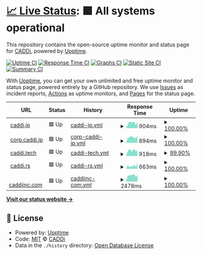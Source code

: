# [📈 Live Status](https://caddijp.github.io/upptime): <!--live status--> **🟩 All systems operational**

This repository contains the open-source uptime monitor and status page for [CADDi](https://caddi.tech), powered by [Upptime](https://github.com/upptime/upptime).

[![Uptime CI](https://github.com/caddijp/upptime/workflows/Uptime%20CI/badge.svg)](https://github.com/caddijp/upptime/actions?query=workflow%3A%22Uptime+CI%22)
[![Response Time CI](https://github.com/caddijp/upptime/workflows/Response%20Time%20CI/badge.svg)](https://github.com/caddijp/upptime/actions?query=workflow%3A%22Response+Time+CI%22)
[![Graphs CI](https://github.com/caddijp/upptime/workflows/Graphs%20CI/badge.svg)](https://github.com/caddijp/upptime/actions?query=workflow%3A%22Graphs+CI%22)
[![Static Site CI](https://github.com/caddijp/upptime/workflows/Static%20Site%20CI/badge.svg)](https://github.com/caddijp/upptime/actions?query=workflow%3A%22Static+Site+CI%22)
[![Summary CI](https://github.com/caddijp/upptime/workflows/Summary%20CI/badge.svg)](https://github.com/caddijp/upptime/actions?query=workflow%3A%22Summary+CI%22)

With [Upptime](https://upptime.js.org), you can get your own unlimited and free uptime monitor and status page, powered entirely by a GitHub repository. We use [Issues](https://github.com/caddijp/upptime/issues) as incident reports, [Actions](https://github.com/caddijp/upptime/actions) as uptime monitors, and [Pages](https://caddijp.github.io/upptime) for the status page.

<!--start: status pages-->
<!-- This summary is generated by Upptime (https://github.com/upptime/upptime) -->
<!-- Do not edit this manually, your changes will be overwritten -->
<!-- prettier-ignore -->
| URL | Status | History | Response Time | Uptime |
| --- | ------ | ------- | ------------- | ------ |
| <img alt="" src="https://favicons.githubusercontent.com/caddi.jp" height="13"> [caddi.jp](https://caddi.jp) | 🟩 Up | [caddi-jp.yml](https://github.com/caddijp/upptime/commits/HEAD/history/caddi-jp.yml) | <details><summary><img alt="Response time graph" src="./graphs/caddi-jp/response-time-week.png" height="20"> 904ms</summary><br><a href="https://caddijp.github.io/upptime/history/caddi-jp"><img alt="Response time 981" src="https://img.shields.io/endpoint?url=https%3A%2F%2Fraw.githubusercontent.com%2Fcaddijp%2Fupptime%2FHEAD%2Fapi%2Fcaddi-jp%2Fresponse-time.json"></a><br><a href="https://caddijp.github.io/upptime/history/caddi-jp"><img alt="24-hour response time 858" src="https://img.shields.io/endpoint?url=https%3A%2F%2Fraw.githubusercontent.com%2Fcaddijp%2Fupptime%2FHEAD%2Fapi%2Fcaddi-jp%2Fresponse-time-day.json"></a><br><a href="https://caddijp.github.io/upptime/history/caddi-jp"><img alt="7-day response time 904" src="https://img.shields.io/endpoint?url=https%3A%2F%2Fraw.githubusercontent.com%2Fcaddijp%2Fupptime%2FHEAD%2Fapi%2Fcaddi-jp%2Fresponse-time-week.json"></a><br><a href="https://caddijp.github.io/upptime/history/caddi-jp"><img alt="30-day response time 931" src="https://img.shields.io/endpoint?url=https%3A%2F%2Fraw.githubusercontent.com%2Fcaddijp%2Fupptime%2FHEAD%2Fapi%2Fcaddi-jp%2Fresponse-time-month.json"></a><br><a href="https://caddijp.github.io/upptime/history/caddi-jp"><img alt="1-year response time 981" src="https://img.shields.io/endpoint?url=https%3A%2F%2Fraw.githubusercontent.com%2Fcaddijp%2Fupptime%2FHEAD%2Fapi%2Fcaddi-jp%2Fresponse-time-year.json"></a></details> | <details><summary><a href="https://caddijp.github.io/upptime/history/caddi-jp">100.00%</a></summary><a href="https://caddijp.github.io/upptime/history/caddi-jp"><img alt="All-time uptime 99.99%" src="https://img.shields.io/endpoint?url=https%3A%2F%2Fraw.githubusercontent.com%2Fcaddijp%2Fupptime%2FHEAD%2Fapi%2Fcaddi-jp%2Fuptime.json"></a><br><a href="https://caddijp.github.io/upptime/history/caddi-jp"><img alt="24-hour uptime 100.00%" src="https://img.shields.io/endpoint?url=https%3A%2F%2Fraw.githubusercontent.com%2Fcaddijp%2Fupptime%2FHEAD%2Fapi%2Fcaddi-jp%2Fuptime-day.json"></a><br><a href="https://caddijp.github.io/upptime/history/caddi-jp"><img alt="7-day uptime 100.00%" src="https://img.shields.io/endpoint?url=https%3A%2F%2Fraw.githubusercontent.com%2Fcaddijp%2Fupptime%2FHEAD%2Fapi%2Fcaddi-jp%2Fuptime-week.json"></a><br><a href="https://caddijp.github.io/upptime/history/caddi-jp"><img alt="30-day uptime 100.00%" src="https://img.shields.io/endpoint?url=https%3A%2F%2Fraw.githubusercontent.com%2Fcaddijp%2Fupptime%2FHEAD%2Fapi%2Fcaddi-jp%2Fuptime-month.json"></a><br><a href="https://caddijp.github.io/upptime/history/caddi-jp"><img alt="1-year uptime 99.99%" src="https://img.shields.io/endpoint?url=https%3A%2F%2Fraw.githubusercontent.com%2Fcaddijp%2Fupptime%2FHEAD%2Fapi%2Fcaddi-jp%2Fuptime-year.json"></a></details>
| <img alt="" src="https://favicons.githubusercontent.com/corp.caddi.jp" height="13"> [corp.caddi.jp](https://corp.caddi.jp/) | 🟩 Up | [corp-caddi-jp.yml](https://github.com/caddijp/upptime/commits/HEAD/history/corp-caddi-jp.yml) | <details><summary><img alt="Response time graph" src="./graphs/corp-caddi-jp/response-time-week.png" height="20"> 894ms</summary><br><a href="https://caddijp.github.io/upptime/history/corp-caddi-jp"><img alt="Response time 907" src="https://img.shields.io/endpoint?url=https%3A%2F%2Fraw.githubusercontent.com%2Fcaddijp%2Fupptime%2FHEAD%2Fapi%2Fcorp-caddi-jp%2Fresponse-time.json"></a><br><a href="https://caddijp.github.io/upptime/history/corp-caddi-jp"><img alt="24-hour response time 822" src="https://img.shields.io/endpoint?url=https%3A%2F%2Fraw.githubusercontent.com%2Fcaddijp%2Fupptime%2FHEAD%2Fapi%2Fcorp-caddi-jp%2Fresponse-time-day.json"></a><br><a href="https://caddijp.github.io/upptime/history/corp-caddi-jp"><img alt="7-day response time 894" src="https://img.shields.io/endpoint?url=https%3A%2F%2Fraw.githubusercontent.com%2Fcaddijp%2Fupptime%2FHEAD%2Fapi%2Fcorp-caddi-jp%2Fresponse-time-week.json"></a><br><a href="https://caddijp.github.io/upptime/history/corp-caddi-jp"><img alt="30-day response time 895" src="https://img.shields.io/endpoint?url=https%3A%2F%2Fraw.githubusercontent.com%2Fcaddijp%2Fupptime%2FHEAD%2Fapi%2Fcorp-caddi-jp%2Fresponse-time-month.json"></a><br><a href="https://caddijp.github.io/upptime/history/corp-caddi-jp"><img alt="1-year response time 907" src="https://img.shields.io/endpoint?url=https%3A%2F%2Fraw.githubusercontent.com%2Fcaddijp%2Fupptime%2FHEAD%2Fapi%2Fcorp-caddi-jp%2Fresponse-time-year.json"></a></details> | <details><summary><a href="https://caddijp.github.io/upptime/history/corp-caddi-jp">100.00%</a></summary><a href="https://caddijp.github.io/upptime/history/corp-caddi-jp"><img alt="All-time uptime 99.98%" src="https://img.shields.io/endpoint?url=https%3A%2F%2Fraw.githubusercontent.com%2Fcaddijp%2Fupptime%2FHEAD%2Fapi%2Fcorp-caddi-jp%2Fuptime.json"></a><br><a href="https://caddijp.github.io/upptime/history/corp-caddi-jp"><img alt="24-hour uptime 100.00%" src="https://img.shields.io/endpoint?url=https%3A%2F%2Fraw.githubusercontent.com%2Fcaddijp%2Fupptime%2FHEAD%2Fapi%2Fcorp-caddi-jp%2Fuptime-day.json"></a><br><a href="https://caddijp.github.io/upptime/history/corp-caddi-jp"><img alt="7-day uptime 100.00%" src="https://img.shields.io/endpoint?url=https%3A%2F%2Fraw.githubusercontent.com%2Fcaddijp%2Fupptime%2FHEAD%2Fapi%2Fcorp-caddi-jp%2Fuptime-week.json"></a><br><a href="https://caddijp.github.io/upptime/history/corp-caddi-jp"><img alt="30-day uptime 100.00%" src="https://img.shields.io/endpoint?url=https%3A%2F%2Fraw.githubusercontent.com%2Fcaddijp%2Fupptime%2FHEAD%2Fapi%2Fcorp-caddi-jp%2Fuptime-month.json"></a><br><a href="https://caddijp.github.io/upptime/history/corp-caddi-jp"><img alt="1-year uptime 99.98%" src="https://img.shields.io/endpoint?url=https%3A%2F%2Fraw.githubusercontent.com%2Fcaddijp%2Fupptime%2FHEAD%2Fapi%2Fcorp-caddi-jp%2Fuptime-year.json"></a></details>
| <img alt="" src="https://favicons.githubusercontent.com/caddi.tech" height="13"> [caddi.tech](https://caddi.tech) | 🟩 Up | [caddi-tech.yml](https://github.com/caddijp/upptime/commits/HEAD/history/caddi-tech.yml) | <details><summary><img alt="Response time graph" src="./graphs/caddi-tech/response-time-week.png" height="20"> 918ms</summary><br><a href="https://caddijp.github.io/upptime/history/caddi-tech"><img alt="Response time 1010" src="https://img.shields.io/endpoint?url=https%3A%2F%2Fraw.githubusercontent.com%2Fcaddijp%2Fupptime%2FHEAD%2Fapi%2Fcaddi-tech%2Fresponse-time.json"></a><br><a href="https://caddijp.github.io/upptime/history/caddi-tech"><img alt="24-hour response time 939" src="https://img.shields.io/endpoint?url=https%3A%2F%2Fraw.githubusercontent.com%2Fcaddijp%2Fupptime%2FHEAD%2Fapi%2Fcaddi-tech%2Fresponse-time-day.json"></a><br><a href="https://caddijp.github.io/upptime/history/caddi-tech"><img alt="7-day response time 918" src="https://img.shields.io/endpoint?url=https%3A%2F%2Fraw.githubusercontent.com%2Fcaddijp%2Fupptime%2FHEAD%2Fapi%2Fcaddi-tech%2Fresponse-time-week.json"></a><br><a href="https://caddijp.github.io/upptime/history/caddi-tech"><img alt="30-day response time 953" src="https://img.shields.io/endpoint?url=https%3A%2F%2Fraw.githubusercontent.com%2Fcaddijp%2Fupptime%2FHEAD%2Fapi%2Fcaddi-tech%2Fresponse-time-month.json"></a><br><a href="https://caddijp.github.io/upptime/history/caddi-tech"><img alt="1-year response time 1010" src="https://img.shields.io/endpoint?url=https%3A%2F%2Fraw.githubusercontent.com%2Fcaddijp%2Fupptime%2FHEAD%2Fapi%2Fcaddi-tech%2Fresponse-time-year.json"></a></details> | <details><summary><a href="https://caddijp.github.io/upptime/history/caddi-tech">99.90%</a></summary><a href="https://caddijp.github.io/upptime/history/caddi-tech"><img alt="All-time uptime 99.99%" src="https://img.shields.io/endpoint?url=https%3A%2F%2Fraw.githubusercontent.com%2Fcaddijp%2Fupptime%2FHEAD%2Fapi%2Fcaddi-tech%2Fuptime.json"></a><br><a href="https://caddijp.github.io/upptime/history/caddi-tech"><img alt="24-hour uptime 100.00%" src="https://img.shields.io/endpoint?url=https%3A%2F%2Fraw.githubusercontent.com%2Fcaddijp%2Fupptime%2FHEAD%2Fapi%2Fcaddi-tech%2Fuptime-day.json"></a><br><a href="https://caddijp.github.io/upptime/history/caddi-tech"><img alt="7-day uptime 99.90%" src="https://img.shields.io/endpoint?url=https%3A%2F%2Fraw.githubusercontent.com%2Fcaddijp%2Fupptime%2FHEAD%2Fapi%2Fcaddi-tech%2Fuptime-week.json"></a><br><a href="https://caddijp.github.io/upptime/history/caddi-tech"><img alt="30-day uptime 99.98%" src="https://img.shields.io/endpoint?url=https%3A%2F%2Fraw.githubusercontent.com%2Fcaddijp%2Fupptime%2FHEAD%2Fapi%2Fcaddi-tech%2Fuptime-month.json"></a><br><a href="https://caddijp.github.io/upptime/history/caddi-tech"><img alt="1-year uptime 99.99%" src="https://img.shields.io/endpoint?url=https%3A%2F%2Fraw.githubusercontent.com%2Fcaddijp%2Fupptime%2FHEAD%2Fapi%2Fcaddi-tech%2Fuptime-year.json"></a></details>
| <img alt="" src="https://favicons.githubusercontent.com/caddi.rs" height="13"> [caddi.rs](https://caddi.rs) | 🟩 Up | [caddi-rs.yml](https://github.com/caddijp/upptime/commits/HEAD/history/caddi-rs.yml) | <details><summary><img alt="Response time graph" src="./graphs/caddi-rs/response-time-week.png" height="20"> 663ms</summary><br><a href="https://caddijp.github.io/upptime/history/caddi-rs"><img alt="Response time 384" src="https://img.shields.io/endpoint?url=https%3A%2F%2Fraw.githubusercontent.com%2Fcaddijp%2Fupptime%2FHEAD%2Fapi%2Fcaddi-rs%2Fresponse-time.json"></a><br><a href="https://caddijp.github.io/upptime/history/caddi-rs"><img alt="24-hour response time 178" src="https://img.shields.io/endpoint?url=https%3A%2F%2Fraw.githubusercontent.com%2Fcaddijp%2Fupptime%2FHEAD%2Fapi%2Fcaddi-rs%2Fresponse-time-day.json"></a><br><a href="https://caddijp.github.io/upptime/history/caddi-rs"><img alt="7-day response time 663" src="https://img.shields.io/endpoint?url=https%3A%2F%2Fraw.githubusercontent.com%2Fcaddijp%2Fupptime%2FHEAD%2Fapi%2Fcaddi-rs%2Fresponse-time-week.json"></a><br><a href="https://caddijp.github.io/upptime/history/caddi-rs"><img alt="30-day response time 463" src="https://img.shields.io/endpoint?url=https%3A%2F%2Fraw.githubusercontent.com%2Fcaddijp%2Fupptime%2FHEAD%2Fapi%2Fcaddi-rs%2Fresponse-time-month.json"></a><br><a href="https://caddijp.github.io/upptime/history/caddi-rs"><img alt="1-year response time 384" src="https://img.shields.io/endpoint?url=https%3A%2F%2Fraw.githubusercontent.com%2Fcaddijp%2Fupptime%2FHEAD%2Fapi%2Fcaddi-rs%2Fresponse-time-year.json"></a></details> | <details><summary><a href="https://caddijp.github.io/upptime/history/caddi-rs">100.00%</a></summary><a href="https://caddijp.github.io/upptime/history/caddi-rs"><img alt="All-time uptime 99.98%" src="https://img.shields.io/endpoint?url=https%3A%2F%2Fraw.githubusercontent.com%2Fcaddijp%2Fupptime%2FHEAD%2Fapi%2Fcaddi-rs%2Fuptime.json"></a><br><a href="https://caddijp.github.io/upptime/history/caddi-rs"><img alt="24-hour uptime 100.00%" src="https://img.shields.io/endpoint?url=https%3A%2F%2Fraw.githubusercontent.com%2Fcaddijp%2Fupptime%2FHEAD%2Fapi%2Fcaddi-rs%2Fuptime-day.json"></a><br><a href="https://caddijp.github.io/upptime/history/caddi-rs"><img alt="7-day uptime 100.00%" src="https://img.shields.io/endpoint?url=https%3A%2F%2Fraw.githubusercontent.com%2Fcaddijp%2Fupptime%2FHEAD%2Fapi%2Fcaddi-rs%2Fuptime-week.json"></a><br><a href="https://caddijp.github.io/upptime/history/caddi-rs"><img alt="30-day uptime 100.00%" src="https://img.shields.io/endpoint?url=https%3A%2F%2Fraw.githubusercontent.com%2Fcaddijp%2Fupptime%2FHEAD%2Fapi%2Fcaddi-rs%2Fuptime-month.json"></a><br><a href="https://caddijp.github.io/upptime/history/caddi-rs"><img alt="1-year uptime 99.98%" src="https://img.shields.io/endpoint?url=https%3A%2F%2Fraw.githubusercontent.com%2Fcaddijp%2Fupptime%2FHEAD%2Fapi%2Fcaddi-rs%2Fuptime-year.json"></a></details>
| <img alt="" src="https://favicons.githubusercontent.com/caddiinc.com" height="13"> [caddiinc.com](https://caddiinc.com/) | 🟩 Up | [caddiinc-com.yml](https://github.com/caddijp/upptime/commits/HEAD/history/caddiinc-com.yml) | <details><summary><img alt="Response time graph" src="./graphs/caddiinc-com/response-time-week.png" height="20"> 2478ms</summary><br><a href="https://caddijp.github.io/upptime/history/caddiinc-com"><img alt="Response time 3249" src="https://img.shields.io/endpoint?url=https%3A%2F%2Fraw.githubusercontent.com%2Fcaddijp%2Fupptime%2FHEAD%2Fapi%2Fcaddiinc-com%2Fresponse-time.json"></a><br><a href="https://caddijp.github.io/upptime/history/caddiinc-com"><img alt="24-hour response time 2390" src="https://img.shields.io/endpoint?url=https%3A%2F%2Fraw.githubusercontent.com%2Fcaddijp%2Fupptime%2FHEAD%2Fapi%2Fcaddiinc-com%2Fresponse-time-day.json"></a><br><a href="https://caddijp.github.io/upptime/history/caddiinc-com"><img alt="7-day response time 2478" src="https://img.shields.io/endpoint?url=https%3A%2F%2Fraw.githubusercontent.com%2Fcaddijp%2Fupptime%2FHEAD%2Fapi%2Fcaddiinc-com%2Fresponse-time-week.json"></a><br><a href="https://caddijp.github.io/upptime/history/caddiinc-com"><img alt="30-day response time 3479" src="https://img.shields.io/endpoint?url=https%3A%2F%2Fraw.githubusercontent.com%2Fcaddijp%2Fupptime%2FHEAD%2Fapi%2Fcaddiinc-com%2Fresponse-time-month.json"></a><br><a href="https://caddijp.github.io/upptime/history/caddiinc-com"><img alt="1-year response time 3249" src="https://img.shields.io/endpoint?url=https%3A%2F%2Fraw.githubusercontent.com%2Fcaddijp%2Fupptime%2FHEAD%2Fapi%2Fcaddiinc-com%2Fresponse-time-year.json"></a></details> | <details><summary><a href="https://caddijp.github.io/upptime/history/caddiinc-com">100.00%</a></summary><a href="https://caddijp.github.io/upptime/history/caddiinc-com"><img alt="All-time uptime 99.97%" src="https://img.shields.io/endpoint?url=https%3A%2F%2Fraw.githubusercontent.com%2Fcaddijp%2Fupptime%2FHEAD%2Fapi%2Fcaddiinc-com%2Fuptime.json"></a><br><a href="https://caddijp.github.io/upptime/history/caddiinc-com"><img alt="24-hour uptime 100.00%" src="https://img.shields.io/endpoint?url=https%3A%2F%2Fraw.githubusercontent.com%2Fcaddijp%2Fupptime%2FHEAD%2Fapi%2Fcaddiinc-com%2Fuptime-day.json"></a><br><a href="https://caddijp.github.io/upptime/history/caddiinc-com"><img alt="7-day uptime 100.00%" src="https://img.shields.io/endpoint?url=https%3A%2F%2Fraw.githubusercontent.com%2Fcaddijp%2Fupptime%2FHEAD%2Fapi%2Fcaddiinc-com%2Fuptime-week.json"></a><br><a href="https://caddijp.github.io/upptime/history/caddiinc-com"><img alt="30-day uptime 100.00%" src="https://img.shields.io/endpoint?url=https%3A%2F%2Fraw.githubusercontent.com%2Fcaddijp%2Fupptime%2FHEAD%2Fapi%2Fcaddiinc-com%2Fuptime-month.json"></a><br><a href="https://caddijp.github.io/upptime/history/caddiinc-com"><img alt="1-year uptime 99.97%" src="https://img.shields.io/endpoint?url=https%3A%2F%2Fraw.githubusercontent.com%2Fcaddijp%2Fupptime%2FHEAD%2Fapi%2Fcaddiinc-com%2Fuptime-year.json"></a></details>

<!--end: status pages-->

[**Visit our status website →**](https://caddijp.github.io/upptime)

## 📄 License

- Powered by: [Upptime](https://github.com/upptime/upptime)
- Code: [MIT](./LICENSE) © [CADDi](https://caddi.tech)
- Data in the `./history` directory: [Open Database License](https://opendatacommons.org/licenses/odbl/1-0/)
